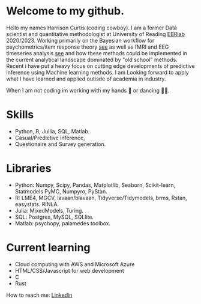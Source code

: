 # Welcome to my github.
Hello my names Harrison Curtis (coding cowboy). I am a former Data scientist and quantitative methodologist at University of Reading [EBRlab](https://github.com/ebrlab/Statistical-methods-for-research-workers-bayes-for-psychologists-and-neuroscientists) 2020/2023. Working primarily on the Bayesian workflow for psychometrics/item response theory [see](https://github.com/ebrlab/CHS_analysis_GRM) as well as fMRI and EEG timeseries analysis [see](https://github.com/ebrlab/Bayesian_MGRW_LKJ_ERP) and how these methods could be implemented in the current analytical landscape dominated by "old school" methods. Recent i have put a heavy focus on cutting edge developments of predictive inference using Machine learning methods. I am Looking forward to apply what I have learned and applied outisde of academia in industry. 

When I am not coding im working with my hands 🔨 or dancing 🕺🏻.

# Skills 
- Python, R, Jullia, SQL, Matlab.
- Casual/Predictive inference, 
- Questionaire and Survey generation.
 
# Libraries
- Python: Numpy, Scipy, Pandas, Matplotlib, Seaborn, Scikit-learn, Statmodels PyMC, Numpyro, PyStan.
- R: LME4, MGCV, lavaan/blavaan, Tidyverse/Tidymodels, brms, Rstan, easystats. RINLA.
- Julia: MixedModels, Turing.
- SQL: Postgres, MySQL, SQLlite.
- Matlab: psychopy, palamedes toolbox.

# Current learning 
- Cloud computing with AWS and Microsoft Azure
- HTML/CSS/Javascript for web development
- C
- Rust

How to reach me: 
                [Linkedin](https://www.linkedin.com/in/harrison-curtis-a2a0b41b5?lipi=urn%3Ali%3Apage%3Ad_flagship3_profile_view_base_contact_details%3BxxoPP6VuSP6Agi6EwTxieQ%3D%3D)


<!---
HPCurtis/HPCurtis is a ✨ special ✨ repository because its `README.md` (this file) appears on your GitHub profile.
You can click the Preview link to take a look at your changes.
--->

